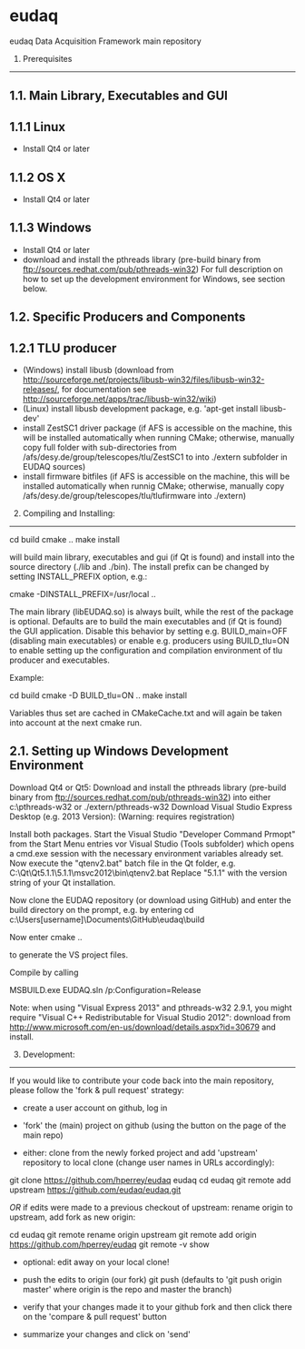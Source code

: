 eudaq
=====

eudaq Data Acquisition Framework main repository

1. Prerequisites
----------------

1.1. Main Library, Executables and GUI
--------------------------------------

1.1.1 Linux
------------------
- Install Qt4 or later

1.1.2 OS X
------------------
- Install Qt4 or later


1.1.3 Windows
------------------
- Install Qt4 or later
- download and install the pthreads library (pre-build binary from ftp://sources.redhat.com/pub/pthreads-win32)
For full description on how to set up the development environment for Windows, see section below.


1.2. Specific Producers and Components
--------------------------------------

1.2.1 TLU producer
------------------
- (Windows) install libusb (download from http://sourceforge.net/projects/libusb-win32/files/libusb-win32-releases/, for documentation see http://sourceforge.net/apps/trac/libusb-win32/wiki)
- (Linux) install libusb development package, e.g. 'apt-get install libusb-dev'
- install ZestSC1 driver package (if AFS is accessible on the machine, this will be installed automatically when running CMake; otherwise, manually copy full folder with sub-directories from /afs/desy.de/group/telescopes/tlu/ZestSC1 to into ./extern subfolder in EUDAQ sources)
- install firmware bitfiles (if AFS is accessible on the machine, this will be installed automatically when runnig CMake; otherwise, manually copy /afs/desy.de/group/telescopes/tlu/tlufirmware into ./extern)


2. Compiling and Installing:
------------------------
cd build
cmake ..
make install

will build main library, executables and gui (if Qt is found) and install into the source directory (./lib and ./bin). The install prefix can be changed by setting INSTALL_PREFIX option, e.g.:

cmake -DINSTALL_PREFIX=/usr/local ..


The main library (libEUDAQ.so) is always built, while the rest of the
package is optional. Defaults are to build the main executables and
(if Qt is found) the GUI application. Disable this behavior by setting
e.g. BUILD_main=OFF (disabling main executables) or enable
e.g. producers using BUILD_tlu=ON to enable setting up the
configuration and compilation environment of tlu producer and
executables.

Example:

cd build
cmake -D BUILD_tlu=ON ..
make install

Variables thus set are cached in CMakeCache.txt and will again be taken into account at the next cmake run.


2.1. Setting up Windows Development Environment
-----------------------------------------------
Download Qt4 or Qt5:
Download and install the pthreads library (pre-build binary from ftp://sources.redhat.com/pub/pthreads-win32) into either c:\pthreads-w32 or ./extern/pthreads-w32
Download Visual Studio Express Desktop (e.g. 2013 Version):
(Warning: requires registration)

Install both packages.
Start the Visual Studio "Developer Command Prmopt" from the Start Menu entries vor Visual Studio (Tools subfolder) which opens a cmd.exe session with the necessary environment variables already set. Now execute the "qtenv2.bat" batch file in the Qt folder, e.g.
C:\Qt\Qt5.1.1\5.1.1\msvc2012\bin\qtenv2.bat
Replace "5.1.1" with the version string of your Qt installation.

Now clone the EUDAQ repository (or download using GitHub) and enter the build directory on the prompt, e.g. by entering
cd c:\Users\[username]\Documents\GitHub\eudaq\build

Now enter
cmake ..

to generate the VS project files.

Compile by calling

MSBUILD.exe EUDAQ.sln /p:Configuration=Release


Note: when using "Visual Express 2013" and pthreads-w32 2.9.1, you might require "Visual C++ Redistributable for Visual Studio 2012": download from http://www.microsoft.com/en-us/download/details.aspx?id=30679 and install.


3. Development:
-----------

If you would like to contribute your code back into the main repository, please follow the 'fork & pull request' strategy:

* create a user account on github, log in
* 'fork' the (main) project on github (using the button on the page of the main repo)

* either: clone from the newly forked project and add 'upstream' repository to local clone (change user names in URLs accordingly):

git clone https://github.com/hperrey/eudaq eudaq
cd eudaq
git remote add upstream https://github.com/eudaq/eudaq.git

_OR_ if edits were made to a previous checkout of upstream: rename origin to upstream, add fork as new origin:

cd eudaq
git remote rename origin upstream
git remote add origin https://github.com/hperrey/eudaq
git remote -v show

* optional: edit away on your local clone!

* push the edits to origin (our fork)
git push
(defaults to 'git push origin master' where origin is the repo and master the branch)

* verify that your changes made it to your github fork and then click there on the 'compare & pull request' button

* summarize your changes and click on 'send' 
